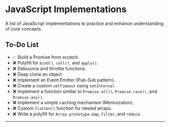 # JavaScript Implementations

A list of JavaScript implementations to practice and enhance understanding of core concepts.

## To-Do List

- ✅ Build a Promise from scratch.
- ❌ Polyfill for `bind()`, `call()`, and `apply()`.
- ❌ Debounce and throttle functions.
- ❌ Deep clone an object.
- ❌ Implement an Event Emitter (Pub-Sub pattern).
- ❌ Create a custom `setTimeout` using `setInterval`.
- ❌ Implement a function similar to `Promise.all()`, `Promise.race()`, and `Promise.any()`.
- ❌ Implement a simple caching mechanism (Memoization).
- ❌ Custom `flatten()` function for nested arrays.
- ❌ Write a polyfill for `Array.prototype.map`, `filter`, and `reduce`.


---
